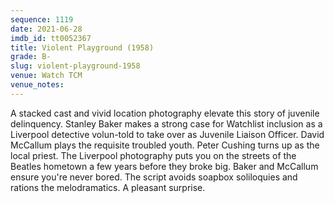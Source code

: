 ```yaml
---
sequence: 1119
date: 2021-06-28
imdb_id: tt0052367
title: Violent Playground (1958)
grade: B-
slug: violent-playground-1958
venue: Watch TCM
venue_notes:
---
```


A stacked cast and vivid location photography elevate this story of juvenile delinquency. Stanley Baker makes a strong case for Watchlist inclusion as a Liverpool detective volun-told to take over as Juvenile Liaison Officer. David McCallum plays the requisite troubled youth. Peter Cushing turns up as the local priest. The Liverpool photography puts you on the streets of the Beatles hometown a few years before they broke big. Baker and McCallum ensure you're never bored. The script avoids soapbox soliloquies and rations the melodramatics. A pleasant surprise.
